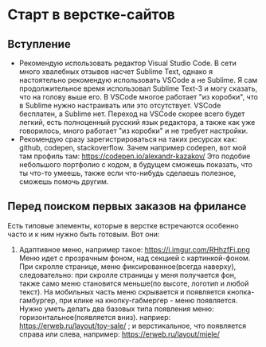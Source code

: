 # Старт в верстке-сайтов

## Вступление

- Рекомендую использовать редактор Visual Studio Code. В сети много хвалебных отзывов насчет Sublime Text, однако я настоятельно рекомендую использовать VSCode а не Sublime. Я сам продолжительное время использовал Sublime Text-3 и могу сказать, что   на голову выше его. В VSCode многое работает "из коробки", что в Sublime нужно настраивать или это отсутствует. VSCode бесплатен, а Sublime нет. Переход на VSCode скорее всего будет легкий, есть полноценный русский язык редактора, а также как уже говорилось, много работает "из коробки" и не требует настройки. 
- Рекомендую сразу зарегистрироваться на таких ресурсах как: github, codepen, stackoverflow. Зачем например codepen, вот мой там профиль там: https://codepen.io/alexandr-kazakov/ Это подобие небольшого портфолио с кодом, в будущем сможешь показать, что ты что-то умеешь, также если что-нибудь сделаешь полезное, сможешь помочь другим.

## Перед поиском первых заказов на фрилансе

Есть типовые элементы, которые в верстке встречаются особенно часто и к ним нужно быть готовым. Вот они:
1. Адаптивное меню, например такое: https://i.imgur.com/RHhzfFi.png Меню идет с прозрачным фоном, над секцией с картинкой-фоном. При скролле странице, меню фиксированное(всегда наверху), следовательно: при скролле страницы у меня получается фон, также само меню становится меньше(по высоте, логотип и любой текст). На мобильных часть меню скрывается и появляется кнопка-гамбургер, при клике на кнопку-габмергер - меню появляется. Нужно уметь делать два базовых типа появления меню: горизонтальное(появляется вниз). наприер: https://erweb.ru/layout/toy-sale/ ; и верстикальное, что появляется справа или слева, например: https://erweb.ru/layout/miele/
